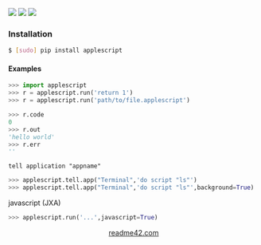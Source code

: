 <!--
https://readme42.com
-->


[![](https://img.shields.io/pypi/v/applescript.svg?maxAge=3600)](https://pypi.org/project/applescript/)
[![](https://img.shields.io/badge/License-Unlicense-blue.svg?longCache=True)](https://unlicense.org/)
[![](https://github.com/andrewp-as-is/applescript.py/workflows/tests42/badge.svg)](https://github.com/andrewp-as-is/applescript.py/actions)

### Installation
```bash
$ [sudo] pip install applescript
```

#### Examples
```python
>>> import applescript
>>> r = applescript.run('return 1')
>>> r = applescript.run('path/to/file.applescript')

>>> r.code
0
>>> r.out
'hello world'
>>> r.err
''
```

`tell application "appname"`
```python
>>> applescript.tell.app("Terminal",'do script "ls"')
>>> applescript.tell.app("Terminal",'do script "ls"',background=True)
```

javascript (JXA)
```python
>>> applescript.run('...',javascript=True)
```

<p align="center">
    <a href="https://readme42.com/">readme42.com</a>
</p>